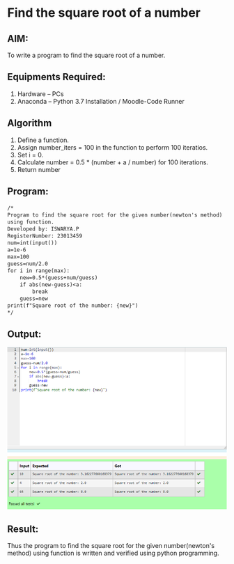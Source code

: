 # Find the square root of a number

## AIM:
To write a program to find the square root of a number.

## Equipments Required:
1. Hardware – PCs
2. Anaconda – Python 3.7 Installation / Moodle-Code Runner

## Algorithm
1. Define a function.
2. Assign number_iters = 100 in the function to perform 100 iteratios.
3. Set i = 0.
4. Calculate  number = 0.5 * (number + a / number) for 100 iterations.
5. Return number

## Program:
```
/*
Program to find the square root for the given number(newton's method) using function.
Developed by: ISWARYA.P
RegisterNumber: 23013459
num=int(input())
a=1e-6
max=100
guess=num/2.0
for i in range(max):
    new=0.5*(guess+num/guess)
    if abs(new-guess)<a:
        break
    guess=new
print(f"Square root of the number: {new}") 
*/
```

## Output:
![Alt text](<SQUARE ROOT-2.png>)

## Result:
Thus the program to find the square root for the given number(newton's method) using function is written and verified using python programming.
